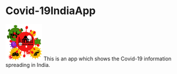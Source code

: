 # Covid-19IndiaApp
<img src="https://github.com/GRajin/Covid-19IndiaApp/blob/master/app/src/main/res/drawable/icon.png" width="100" height="100"/> This is an app which shows the Covid-19 information spreading in India.
